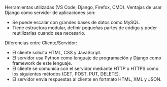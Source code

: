 Herramientas utilizadas (VS Code, Django, Firefox, CMD).
Ventajas de usar Django como servidor de aplicaciones son:
- Se puede escalar con grandes bases de datos como MySQL.
- Tiene estructura modular, definir pequeñas partes de código y poder reutilizarlas cuando sea necesario.

Diferencias entre Cliente/Servidor:
- El cliente solicita HTML, CSS y JavaScript.
- El servidor usa Python como lenguaje de programación y Django como framework de este lenguaje.
- El cliente se comunica con el servidor mediante HTTP o HTTPS como los siguientes métodos (GET, POST, PUT, DELETE).
- El servidor envia respuestas al cliente en fortmato HTML, XML y JSON.
